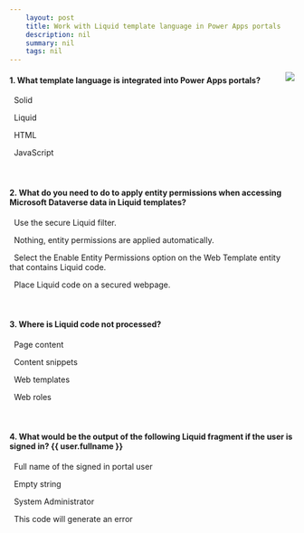 ```yaml
---
    layout: post
    title: Work with Liquid template language in Power Apps portals  
    description: nil
    summary: nil
    tags: nil
---
```



 <a target="_blank" href="https://docs.microsoft.com/en-us/learn/modules/liquid-template-language/6-check/"><i class="fas fa-external-link-alt"></i> </a>
 <img align="right" src="https://docs.microsoft.com/en-us/learn/achievements/liquid-template-language.svg">
####  1. What template language is integrated into Power Apps portals?


<i class='far fa-square'></i> &nbsp;&nbsp;Solid

<i class='fas fa-check-square' style='color: Dodgerblue;'></i> &nbsp;&nbsp;Liquid

<i class='far fa-square'></i> &nbsp;&nbsp;HTML

<i class='far fa-square'></i> &nbsp;&nbsp;JavaScript
<br />
<br />
<br />

####  2. What do you need to do to apply entity permissions when accessing Microsoft Dataverse data in Liquid templates?


<i class='far fa-square'></i> &nbsp;&nbsp;Use the secure Liquid filter.

<i class='fas fa-check-square' style='color: Dodgerblue;'></i> &nbsp;&nbsp;Nothing, entity permissions are applied automatically.

<i class='far fa-square'></i> &nbsp;&nbsp;Select the Enable Entity Permissions option on the Web Template entity that contains Liquid code.

<i class='far fa-square'></i> &nbsp;&nbsp;Place Liquid code on a secured webpage.
<br />
<br />
<br />

####  3. Where is Liquid code not processed?


<i class='far fa-square'></i> &nbsp;&nbsp;Page content

<i class='far fa-square'></i> &nbsp;&nbsp;Content snippets

<i class='far fa-square'></i> &nbsp;&nbsp;Web templates

<i class='fas fa-check-square' style='color: Dodgerblue;'></i> &nbsp;&nbsp;Web roles
<br />
<br />
<br />

####  4. What would be the output of the following Liquid fragment if the user is signed in? {{ user.fullname }}


<i class='fas fa-check-square' style='color: Dodgerblue;'></i> &nbsp;&nbsp;Full name of the signed in portal user

<i class='far fa-square'></i> &nbsp;&nbsp;Empty string

<i class='far fa-square'></i> &nbsp;&nbsp;System Administrator

<i class='far fa-square'></i> &nbsp;&nbsp;This code will generate an error
<br />
<br />
<br />
